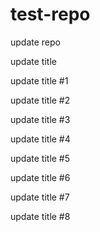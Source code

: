 # test-repo

update repo

update title

update title #1

update title #2

update title #3

update title #4

update title #5

update title #6

update title #7

update title #8
